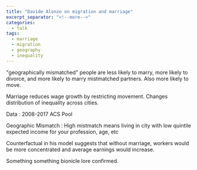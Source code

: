 ```yaml
---
title: "Davide Alonzo on migration and marriage"
excerpt_separator: "<!--more-->"
categories:
  - talk
tags:
  - marriage
  - migration
  - geography
  - inequality
---
```


"geographically mismatched" people are less likely to marry, more likely to divorce, and more likely to marry mistmatched partners. Also more likely to move.

Marriage reduces wage growth by restricting movement. Changes distribution of inequality across cities.

Data
: 2008-2017 ACS Pool

Geographic Mismatch
: High mistmatch means living in city with low quintile expected income for your profession, age, etc 



Counterfactual in his model suggests that without marriage, workers would be more concentrated and average earnings would increase.


Something something bionicle lore confirmed.
